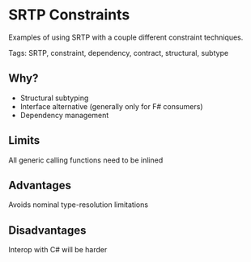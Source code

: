 # SRTP Constraints
Examples of using SRTP with a couple different constraint techniques.

Tags: SRTP, constraint, dependency, contract, structural, subtype

## Why?
 - Structural subtyping
 - Interface alternative (generally only for F# consumers)
 - Dependency management

## Limits
All generic calling functions need to be inlined

## Advantages
Avoids nominal type-resolution limitations

## Disadvantages
Interop with C# will be harder
